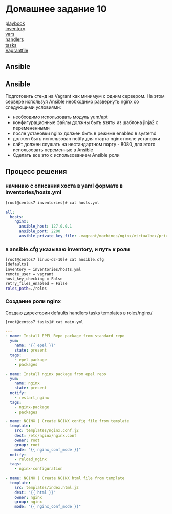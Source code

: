 # Домашнее задание 10

[playbook](playbooks/nginx.yml)  
[inventory](inventories/hosts.yml)  
[vars](roles/nginx/defaults/main.yml)  
[handlers](roles/nginx/handlers/main.yml)  
[tasks](roles/nginx/tasks/main.yml)  
[Vagrantfile](Vagrantfile)  

## Ansible

## Ansible

Подготовить стенд на Vagrant как минимум с одним сервером. На этом сервере используя Ansible необходимо развернуть nginx со следующими условиями:

* необходимо использовать модуль yum/apt
* конфигурационные файлы должны быть взяты из шаблона jinja2 с перемененными
* после установки nginx должен быть в режиме enabled в systemd
* должен быть использован notify для старта nginx после установки
* сайт должен слушать на нестандартном порту - 8080, для этого использовать переменные в Ansible
* Сделать все это с использованием Ansible роли

## Процесс решения

### начинаю с описания хоста в yaml формате в inventories/hosts.yml  

```bash
[root@centos7 inventories]# cat hosts.yml
```
```yaml
all:
  hosts:
    nginx:
      ansible_host: 127.0.0.1
      ansible_port: 2200
      ansible_private_key_file: .vagrant/machines/nginx/virtualbox/private_key
```

### в ansible.cfg указываю inventory, и путь к роли  
```bash
[root@centos7 linux-dz-10]# cat ansible.cfg
[defaults]
inventory = inventories/hosts.yml
remote_user = vagrant
host_key_checking = False
retry_files_enabled = False
roles_path=./roles
```
### Создание роли nginx

Создаю директории defaults  handlers  tasks  templates в roles/nginx/


```bash
[root@centos7 tasks]# cat main.yml
```
```yaml
---
- name: Install EPEL Repo package from standard repo
  yum:
    name: "{{ epel }}"
    state: present
  tags:
    - epel-package
    - packages

- name: Install nginx package from epel repo
  yum:
    name: nginx
    state: present
  notify:
    - restart_nginx
  tags:
    - nginx-package
    - packages

- name: NGINX | Create NGINX config file from template
  template:
    src: templates/nginx.conf.j2
    dest: /etc/nginx/nginx.conf
    owner: root
    group: root
    mode: "{{ nginx_conf_mode }}"
  notify:
    - reload_nginx
  tags:
    - nginx-configuration

- name: NGINX | Create NGINX html file from template
  template:
    src: templates/index.html.j2
    dest: "{{ html }}"
    owner: nginx
    group: nginx
    mode: "{{ nginx_conf_mode }}"
```
